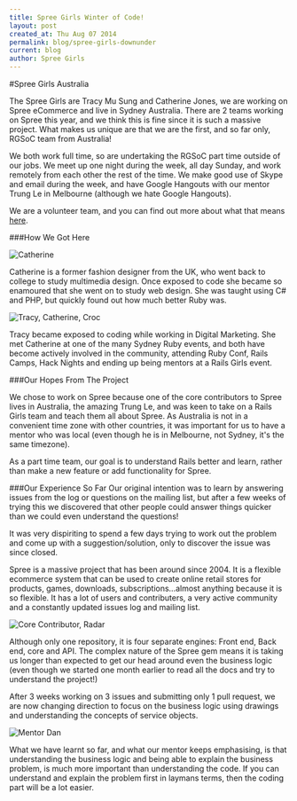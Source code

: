 ```yaml
---
title: Spree Girls Winter of Code!
layout: post
created_at: Thu Aug 07 2014
permalink: blog/spree-girls-downunder
current: blog
author: Spree Girls
---
```


#Spree Girls Australia

The Spree Girls are Tracy Mu Sung and Catherine Jones, we are working on Spree eCommerce and live in Sydney Australia. There are 2 teams working on Spree this year, and we think this is fine since it is such a massive project. What makes us unique are that we are the first, and so far only, RGSoC team from Australia!

We both work full time, so are undertaking the RGSoC part time outside of our jobs. We meet up one night during the week, all day Sunday, and work remotely from each other the rest of the time. We make good use of Skype and email during the week, and have Google Hangouts with our mentor Trung Le in Melbourne (although we hate Google Hangouts).

We are a volunteer team, and you can find out more about what that means [here](http://railsgirlssummerofcode.org/blog/everything-you-ever-wanted-to-know-about-volunteer-teams/).

###How We Got Here

![Catherine](http://www.tracecode.com.au/blog/wp-content/uploads/2014/08/catherine.jpg)

Catherine is a former fashion designer from the UK, who went back to college to study multimedia design. Once exposed to code she became so enamoured that she went on to study web design. She was taught using C# and PHP, but quickly found out how much better Ruby was.

![Tracy, Catherine, Croc](http://www.tracecode.com.au/blog/wp-content/uploads/2014/08/group.jpg)

Tracy became exposed to coding while working in Digital Marketing. She met Catherine at one of the many Sydney Ruby events, and both have become actively involved in the community, attending Ruby Conf, Rails Camps, Hack Nights and ending up being mentors at a Rails Girls event.

###Our Hopes From The Project

We chose to work on Spree because one of the core contributors to Spree lives in Australia, the amazing Trung Le, and was keen to take on a Rails Girls team and teach them all about Spree. As Australia is not in a convenient time zone with other countries, it was important for us to have a mentor who was local (even though he is in Melbourne, not Sydney, it's the same timezone).

As a part time team, our goal is to understand Rails better and learn, rather than make a new feature or add functionality for Spree.

###Our Experience So Far
Our original intention was to learn by answering issues from the log or questions on the mailing list, but after a few weeks of trying this we discovered that other people could answer things quicker than we could even understand the questions!

It was very dispiriting to spend a few days trying to work out the problem and come up with a suggestion/solution, only to discover the issue was since closed.

Spree is a massive project that has been around since 2004. It is a flexible ecommerce system that can be used to create online retail stores for products, games, downloads, subscriptions...almost anything because it is so flexible. It has a lot of users and contributers, a very active community and a constantly updated issues log and mailing list.

![Core Contributor, Radar](http://www.tracecode.com.au/blog/wp-content/uploads/2014/08/radar.jpg)

Although only one repository, it is four separate engines: Front end, Back end, core and API. The complex nature of the Spree gem means it is taking us longer than expected to get our head around even the business logic (even though we started one month earlier to read all the docs and try to understand the project!)

After 3 weeks working on 3 issues and submitting only 1 pull request, we are now changing direction to focus on the business logic using drawings and understanding the concepts of service objects.

![Mentor Dan](http://www.tracecode.com.au/blog/wp-content/uploads/2014/08/dan.jpg)

What we have learnt so far, and what our mentor keeps emphasising, is that understanding the business logic and being able to explain the business problem, is much more important than understanding the code. If you can understand and explain the problem first in laymans terms, then the coding part will be a lot easier.


